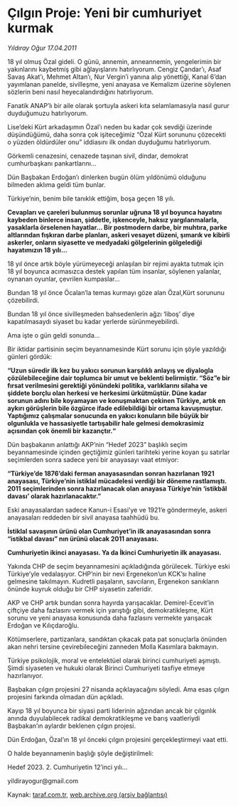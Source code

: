 # Çılgın Proje: Yeni bir cumhuriyet kurmak

*Yıldıray Oğur 17.04.2011*

<div class="yazi"><p>18 yıl olmuş Özal gideli. O günü, annemin, anneannemin, yengelerimin bir yakınlarını kaybetmiş gibi ağlayışlarını hatırlıyorum. Cengiz Çandar’ı, Asaf Savaş Akat’ı, Mehmet Altan’ı, Nur Vergin’i yanına alıp yönettiği, Kanal 6’dan yayımlanan panelde, sivilleşme, yeni anayasa ve Kemalizm üzerine söylenen sözlerin beni nasıl heyecalandırdığını hatırlıyorum.</p>
<p>Fanatik ANAP’lı bir aile olarak şortuyla askeri kıta selamlamasıyla nasıl gurur duyduğumuzu hatırlıyorum.</p>
<p>Lise’deki Kürt arkadaşımın Özal’ı neden bu kadar çok sevdiği üzerinde düşündüğümü, daha sonra çok işiteceğimiz “Özal Kürt sorununu çözecekti o yüzden öldürdüler onu” iddiasını ilk ondan duyduğumu hatırlıyorum.</p>
<p>Görkemli cenazesini, cenazede taşınan sivil, dindar, demokrat cumhurbaşkanı pankartlarını...</p>
<p>Dün Başbakan Erdoğan’ı dinlerken bugün ölüm yıldönümü olduğunu bilmeden aklıma geldi tüm bunlar.</p>
<p>Türkiye’nin, benim bile tanıklık ettiğim, boşa geçen 18 yılı.</p>
<p><strong>Cevapları ve çareleri bulunmuş sorunlar uğruna 18 yıl boyunca hayatını kaybeden binlerce insan, şiddetle, işkenceyle, haksız yargılanmalarla, yasaklarla örselenen hayatlar... Bir postmodern darbe, bir muhtıra, parke altlarından fışkıran darbe planları, askeri vesayet düzeni, şımarık ve kibirli askerler, onların siyasette ve medyadaki gölgelerinin gölgelediği hayatımızın 18 yılı...</strong></p>
<p>18 yıl önce artık böyle yürümeyeceği anlaşılan bir rejimi ayakta tutmak için 18 yıl boyunca acımasızca destek yapılan tüm insanlar, söylenen yalanlar, oynanan oyunlar, çevrilen kumpaslar...</p>
<p>Bundan 18 yıl önce Öcalan’la temas kurmayı göze alan Özal,Kürt sorununu çözebilirdi.</p>
<p>Bundan 18 yıl önce sivilleşmeden bahsedenlerin ağzı ‘liboş’ diye kapatılmasaydı siyaset bu kadar yerlerde sürünmeyebilirdi.</p>
<p>Ama işte o gün geldi sonunda...</p>
<p>Bir iktidar partisinin seçim beyannamesinde Kürt sorunu için şöyle yazıldığı günleri gördük:</p>
<p><strong>“Uzun süredir ilk kez bu yakıcı sorunun karşılıklı anlayış ve diyalogla çözülebileceğine dair toplumca bir umut ve beklenti belirmiştir. “Söz”e bir fırsat verilmesini gerektiği yönündeki politika, varlıklarını silaha ve şiddete borçlu olan herkesi ve herkesimi ürkütmüştür. Düne kadar sorunun adını bile koyamayan ve konuşmaktan çekinen Türkiye, artık en aykırı görüşlerin bile özgürce ifade edilebildiği bir ortama kavuşmuştur. Yaptığımız çalışmalar sonucunda en yakıcı konuların bile büyük bir olgunlukla ve hassasiyetle tartışabilir hale gelmesi demokrasimiz açısından çok önemli bir kazançtır.“</strong></p>
<p>Dün başbakanın anlattığı AKP’nin “Hedef 2023” başlıklı seçim beyannamesinde içinden geçtiğimiz günleri tarihteki yerine koyan şu satırlar seçimlerden sonra sadece yeni bir anayasayı vaat etmiyor:</p>
<p><strong>“Türkiye’de 1876’daki ferman anayasasından sonran hazırlanan 1921 anayasası, Türkiye’nin istiklal mücadelesi verdiği bir döneme rastlamıştı. 2011 seçimlerinden sonra hazırlanacak olan anayasa Türkiye’nin ‘istikbâl davası’ olarak hazırlanacaktır.”</strong></p>
<p>Eski anayasalardan sadece Kanun-i Esasi’ye ve 1921’e göndermeyle, askeri anayasaları reddeden bir sivil anayasa taahhüdü bu.</p>
<p><strong>İstiklal savaşının ürünü olan Cumhuriyet’in ilk anayasasından sonra “istikbal davası” nın ürünü olacak 2011 anayasası.</strong></p>
<p><strong>Cumhuriyetin ikinci anayasası. Ya da İkinci Cumhuriyetin ilk anayasası.</strong></p>
<p>Yakında CHP de seçim beyannamesini açıkladığında görülecek. Türkiye eski Türkiye’yle vedalaşıyor. CHP’nin bir nevi Ergenekon’un KCK’sı haline gelmesine takılmayın. Kudretli paşaların, savcıların, Ergenekon sanıkların önünde kuyruk olduğu bir CHP siyasetin zaferidir.</p>
<p>AKP ve CHP artık bundan sonra hayırda yarışacaklar. Demirel-Ecevit’in çiftçiye daha fazlasını vermek için yarıştığı gibi, demokratikleşme, Kürt sorunu ve yeni anayasa konusunda daha fazlasını vermekte yarışacak Erdoğan ve Kılıçdaroğlu.</p>
<p>Kötümserlere, partizanlara, sandıktan çıkacak pata pat sonuçlarla önünden akan nehri tersine çevirebileceğini zanneden Molla Kasımlara bakmayın.</p>
<p>Türkiye psikolojik, moral ve entelektüel olarak birinci cumhuriyeti aşmıştı. Şimdi siyaseten ve hukuki olarak Birinci Cumhuriyeti tasfiye etmeye hazırlanıyor.</p>
<p>Başbakan çılgın projesini 27 nisanda açıklayacağını söyledi. Ama esas çılgın projesini farkında olmadan dün açıkladı.</p>
<p>Kayıp 18 yıl boyunca bir siyasi parti liderinin ağzından ancak bir çılgınlık anında duyulabilecek radikal demokratikleşme ve barış vaatleriydi Başbakan’ın aylardır beklenen çılgın projesi.</p>
<p>Dün Erdoğan, Özal’ın 18 yıl önceki çılgın projesini gerçekleştirmeyi vaat etti.</p>
<p>O halde beyannamenin başlığı şöyle değiştirilmeli:</p>
<p>Hedef 2023. 2. Cumhuriyetin 12’inci yılı...</p>
<p>yildirayogur@gmail.com</p>
</div>

Kaynak: [taraf.com.tr](http://www.taraf.com.tr/yildiray-ogur/makale-cilgin-proje-yeni-bir-cumhuriyet-kurmak.htm), [web.archive.org (arşiv bağlantısı)](http://web.archive.org/web/20130709174021/http://www.taraf.com.tr/yildiray-ogur/makale-cilgin-proje-yeni-bir-cumhuriyet-kurmak.htm)

